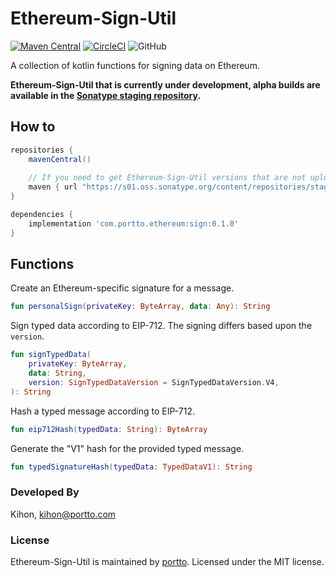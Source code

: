 # Ethereum-Sign-Util
[![Maven Central](https://img.shields.io/maven-central/v/com.portto.ethereum/sign.svg?label=Maven%20Central)](https://search.maven.org/search?q=g:%22com.portto.ethereum%22%20AND%20a:%22sign%22)
[![CircleCI](https://img.shields.io/circleci/build/github/portto/ethereum-sign-util.kotlin/master)](https://circleci.com/gh/portto/ethereum-sign-util.kotlin/tree/master)
![GitHub](https://img.shields.io/github/license/portto/ethereum-sign-util.kotlin)

A collection of kotlin functions for signing data on Ethereum.

**Ethereum-Sign-Util that is currently under development, alpha builds are available in the [Sonatype staging repository](https://s01.oss.sonatype.org/content/repositories/staging/com/portto/ethereum/sign/).**

## How to
```gradle
repositories {
    mavenCentral()
    
    // If you need to get Ethereum-Sign-Util versions that are not uploaded to Maven Central.
    maven { url "https://s01.oss.sonatype.org/content/repositories/staging/" }
}

dependencies {
    implementation 'com.portto.ethereum:sign:0.1.0'
}
```

## Functions

Create an Ethereum-specific signature for a message.
```kotlin
fun personalSign(privateKey: ByteArray, data: Any): String
```

Sign typed data according to EIP-712. The signing differs based upon the `version`.
```kotlin
fun signTypedData(
    privateKey: ByteArray,
    data: String,
    version: SignTypedDataVersion = SignTypedDataVersion.V4,
): String
```

Hash a typed message according to EIP-712.
```kotlin
fun eip712Hash(typedData: String): ByteArray
```

Generate the "V1" hash for the provided typed message.
```kotlin
fun typedSignatureHash(typedData: TypedDataV1): String
```

### Developed By
Kihon, <kihon@portto.com>

### License
Ethereum-Sign-Util is maintained by [portto](https://github.com/portto/). Licensed under the MIT license.
